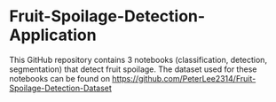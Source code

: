 # Fruit-Spoilage-Detection-Application
This GitHub repository contains 3 notebooks (classification, detection, segmentation) that detect fruit spoilage. 
The dataset used for these notebooks can be found on https://github.com/PeterLee2314/Fruit-Spoilage-Detection-Dataset
